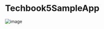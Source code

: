 # Techbook5SampleApp

![image](https://app.bitrise.io/app/7bdc0e78e27c58b9/status.svg?token=N_8hWadBqrDLieFHGq8q6w&branch=master)
